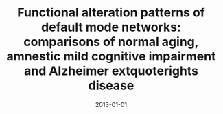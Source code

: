 ---
title: "Functional alteration patterns of default mode networks: comparisons of normal aging, amnestic mild cognitive impairment and Alzheimer\textquoterights disease"
date: 2013-01-01
authors_string: J. Cha, H. Jo, K. Lee
authors:
   - J. Cha
   - H. Jo
   - K. Lee
author_ids:
   - hang_jo
journal: 'European Journal of Neuroscience'
volume: 37
issue: 
pages: 1916-1924
book_title: ''
publisher: ''
abstract: ''
project_id: 
paper_url: 
doi: 
data_loc: ''
code_loc: ''
file: '/assets/publications//assets/publications/'
file_name: '/assets/publications/'
type: journal_article
pub_str: ' (2013) European Journal of Neuroscience 37: 1916-1924'
layout: publication 
---